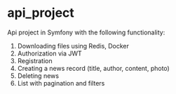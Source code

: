 # api_project
Api project in Symfony with the following functionality:
1. Downloading files using Redis, Docker
2. Authorization via JWT
3. Registration
4. Creating a news record (title, author, content, photo)
5. Deleting news
6. List with pagination and filters
